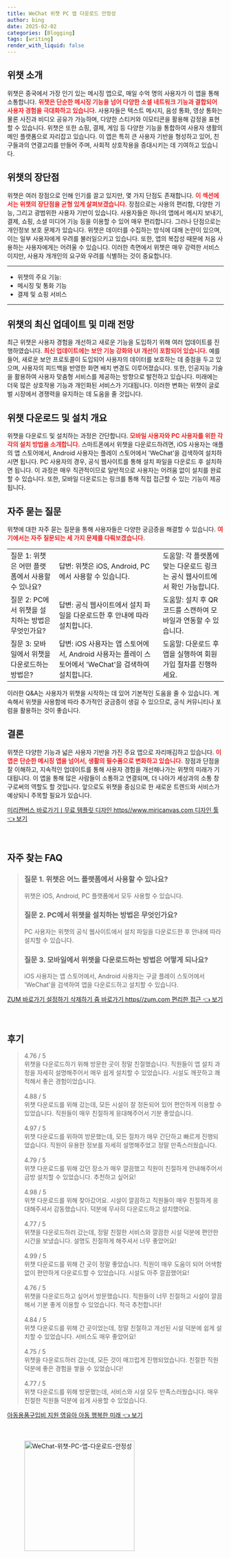 ```yaml
---
title: WeChat 위챗 PC 앱 다운로드 안정성
author: bing
date: 2025-02-02
categories: [Blogging]
tags: [writing]
render_with_liquid: false
---
```



<h2 id='위챗-소개'>위챗 소개</h2>

<p>위챗은 중국에서 가장 인기 있는 메시징 앱으로, 매일 수억 명의 사용자가 이 앱을 통해 소통합니다. <b><span style="color: #ee2323;">위챗은 단순한 메시징 기능을 넘어 다양한 소셜 네트워크 기능과 결합되어 사용자 경험을 극대화하고 있습니다.</span></b> 사용자들은 텍스트 메시지, 음성 통화, 영상 통화는 물론 사진과 비디오 공유가 가능하며, 다양한 스티커와 이모티콘을 활용해 감정을 표현할 수 있습니다. 위챗은 또한 쇼핑, 결제, 게임 등 다양한 기능을 통합하여 사용자 생활의 메인 플랫폼으로 자리잡고 있습니다. 이 앱은 특히 큰 사용자 기반을 형성하고 있어, 친구들과의 연결고리를 만들어 주며, 사회적 상호작용을 증대시키는 데 기여하고 있습니다.</p>

<h2 id='위챗의-장단점'>위챗의 장단점</h2>

<p>위챗은 여러 장점으로 인해 인기를 끌고 있지만, 몇 가지 단점도 존재합니다. <b><span style="color: #ee2323;">이 섹션에서는 위챗의 장단점을 균형 있게 살펴보겠습니다.</span></b> 장점으로는 사용의 편리함, 다양한 기능, 그리고 광범위한 사용자 기반이 있습니다. 사용자들은 하나의 앱에서 메시지 보내기, 결제, 쇼핑, 소셜 미디어 기능 등을 이용할 수 있어 매우 편리합니다. 그러나 단점으로는 개인정보 보호 문제가 있습니다. 위챗은 데이터를 수집하는 방식에 대해 논란이 있으며, 이는 일부 사용자에게 우려를 불러일으키고 있습니다. 또한, 앱의 복잡성 때문에 처음 사용하는 사용자에게는 어려울 수 있습니다. 이러한 측면에서 위챗은 매우 강력한 서비스이지만, 사용자 개개인의 요구와 우려를 식별하는 것이 중요합니다.</p>

<hr />

<ul>
    <li>위챗의 주요 기능:</li>
    <li>메시징 및 통화 기능</li>
    <li>결제 및 쇼핑 서비스</li>
</ul>

<hr />

<h2 id='위챗-최신-업데이트'>위챗의 최신 업데이트 및 미래 전망</h2>

<p>최근 위챗은 사용자 경험을 개선하고 새로운 기능을 도입하기 위해 여러 업데이트를 진행하였습니다. <b><span style="color: #ee2323;">최신 업데이트에는 보안 기능 강화와 UI 개선이 포함되어 있습니다.</span></b> 예를 들어, 새로운 보안 프로토콜이 도입되어 사용자의 데이터를 보호하는 데 중점을 두고 있으며, 사용자의 피드백을 반영한 화면 배치 변경도 이루어졌습니다. 또한, 인공지능 기술을 활용하여 사용자 맞춤형 서비스를 제공하는 방향으로 발전하고 있습니다. 미래에는 더욱 많은 상호작용 기능과 개인화된 서비스가 기대됩니다. 이러한 변화는 위챗이 글로벌 시장에서 경쟁력을 유지하는 데 도움을 줄 것입니다.</p>

<h2 id='위챗-다운로드-방법'>위챗 다운로드 및 설치 개요</h2>

<p>위챗을 다운로드 및 설치하는 과정은 간단합니다. <b><span style="color: #ee2323;">모바일 사용자와 PC 사용자를 위한 각각의 설치 방법을 소개합니다.</span></b> 스마트폰에서 위챗을 다운로드하려면, iOS 사용자는 애플의 앱 스토어에서, Android 사용자는 플레이 스토어에서 'WeChat'을 검색하여 설치하시면 됩니다. PC 사용자의 경우, 공식 웹사이트를 통해 설치 파일을 다운로드 후 설치하면 됩니다. 이 과정은 매우 직관적이므로 일반적으로 사용자는 어려움 없이 설치를 완료할 수 있습니다. 또한, 모바일 다운로드는 링크를 통해 직접 접근할 수 있는 기능이 제공됩니다.</p>

<h2 id='자주-묻는-질문'>자주 묻는 질문</h2>

<p>위챗에 대한 자주 묻는 질문을 통해 사용자들은 다양한 궁금증을 해결할 수 있습니다. <b><span style="color: #ee2323;">여기에서는 자주 질문되는 세 가지 문제를 다뤄보겠습니다.</span></b></p>

<table>
    <tr>
        <td>질문 1: 위챗은 어떤 플랫폼에서 사용할 수 있나요?</td>
        <td>답변: 위챗은 iOS, Android, PC에서 사용할 수 있습니다.</td>
        <td>도움말: 각 플랫폼에 맞는 다운로드 링크는 공식 웹사이트에서 확인 가능합니다.</td>
    </tr>
    <tr>
        <td>질문 2: PC에서 위챗을 설치하는 방법은 무엇인가요?</td>
        <td>답변: 공식 웹사이트에서 설치 파일을 다운로드한 후 안내에 따라 설치합니다.</td>
        <td>도움말: 설치 후 QR 코드를 스캔하여 모바일과 연동할 수 있습니다.</td>
    </tr>
    <tr>
        <td>질문 3: 모바일에서 위챗을 다운로드하는 방법은?</td>
        <td>답변: iOS 사용자는 앱 스토어에서, Android 사용자는 플레이 스토어에서 'WeChat'을 검색하여 설치합니다.</td>
        <td>도움말: 다운로드 후 앱을 실행하여 회원가입 절차를 진행하세요.</td>
    </tr>
</table>

<p>이러한 Q&A는 사용자가 위챗을 시작하는 데 있어 기본적인 도움을 줄 수 있습니다. 계속해서 위챗을 사용함에 따라 추가적인 궁금증이 생길 수 있으므로, 공식 커뮤니티나 포럼을 활용하는 것이 좋습니다.</p>

<h2 id='결론'>결론</h2>

<p>위챗은 다양한 기능과 넓은 사용자 기반을 가진 주요 앱으로 자리매김하고 있습니다. <b><span style="color: #ee2323;">이 앱은 단순한 메시징 앱을 넘어서, 생활의 필수품으로 변화하고 있습니다.</span></b> 장점과 단점을 잘 이해하고, 지속적인 업데이트를 통해 사용자 경험을 개선해나가는 위챗의 미래가 기대됩니다. 이 앱을 통해 많은 사람들이 소통하고 연결되며, 더 나아가 세상과의 소통 창구로써의 역할도 할 것입니다. 앞으로도 위챗을 중심으로 한 새로운 트렌드와 서비스가 예상되니 주목할 필요가 있습니다.</p>


<p><a class="click-button" title="미리캔버스 바로가기ㅣ무료 템플릿 디자인 https//www.miricanvas.com 디자인 툴" href="https://adkhouse.github.io/posts/%EB%AF%B8%EB%A6%AC%EC%BA%94%EB%B2%84%EC%8A%A4-%EB%B0%94%EB%A1%9C%EA%B0%80%EA%B8%B0%E3%85%A3%EB%AC%B4%EB%A3%8C-%ED%85%9C%ED%94%8C%EB%A6%BF-%EB%94%94%EC%9E%90%EC%9D%B8-httpswww.miricanvas.com-%EB%94%94%EC%9E%90%EC%9D%B8-%ED%88%B4/" rel="dofollow">미리캔버스 바로가기ㅣ무료 템플릿 디자인 https//www.miricanvas.com 디자인 툴 👈 보기</a></p><br>
<h2 id='자주_찾는_FAQ'>자주 찾는 FAQ</h2>
<div itemscope="" itemtype="https://schema.org/FAQPage"> 
<blockquote> 
<div itemscope="" itemprop="mainEntity" itemtype="https://schema.org/Question"> 
<h3 itemprop="name">질문 1. 위챗은 어느 플랫폼에서 사용할 수 있나요?</h3> 
<div itemscope="" itemprop="acceptedAnswer" itemtype="https://schema.org/Answer"> 
<span itemprop="text"> <p>위챗은 iOS, Android, PC 플랫폼에서 모두 사용할 수 있습니다.</p> </span> 
</div> 
</div> 
<div itemscope="" itemprop="mainEntity" itemtype="https://schema.org/Question"> 
<h3 itemprop="name">질문 2. PC에서 위챗을 설치하는 방법은 무엇인가요?</h3> 
<div itemscope="" itemprop="acceptedAnswer" itemtype="https://schema.org/Answer"> 
<span itemprop="text"> <p>PC 사용자는 위챗의 공식 웹사이트에서 설치 파일을 다운로드한 후 안내에 따라 설치할 수 있습니다.</p> </span> 
</div> 
</div> 
<div itemscope="" itemprop="mainEntity" itemtype="https://schema.org/Question"> 
<h3 itemprop="name">질문 3. 모바일에서 위챗을 다운로드하는 방법은 어떻게 되나요?</h3> 
<div itemscope="" itemprop="acceptedAnswer" itemtype="https://schema.org/Answer"> 
<span itemprop="text"> <p>iOS 사용자는 앱 스토어에서, Android 사용자는 구글 플레이 스토어에서 'WeChat'을 검색하여 앱을 다운로드하고 설치할 수 있습니다.</p> </span> 
</div> 
</div> 
</blockquote> 
</div>
<p><a class="click-button" title="ZUM 바로가기 설정하기 삭제하기 줌 바로가기 https//zum.com 편리한 접근" href="https://adkhouse.github.io/posts/ZUM-%EB%B0%94%EB%A1%9C%EA%B0%80%EA%B8%B0-%EC%84%A4%EC%A0%95%ED%95%98%EA%B8%B0-%EC%82%AD%EC%A0%9C%ED%95%98%EA%B8%B0-%EC%A4%8C-%EB%B0%94%EB%A1%9C%EA%B0%80%EA%B8%B0-httpszum.com-%ED%8E%B8%EB%A6%AC%ED%95%9C-%EC%A0%91%EA%B7%BC/" rel="dofollow">ZUM 바로가기 설정하기 삭제하기 줌 바로가기 https//zum.com 편리한 접근 👈 보기</a></p><br>
<h2 id='후기'>후기</h2>
<div itemscope itemtype="https://schema.org/Product">
  <blockquote>
  <div itemprop="review" itemscope itemtype="https://schema.org/Review">
      <div itemprop="reviewRating" itemscope itemtype="https://schema.org/Rating"> <span itemprop="ratingValue">4.76</span> / <span itemprop="bestRating">5</span> </div>
      <span itemprop="reviewBody">위챗을 다운로드하기 위해 방문한 곳이 정말 친절했습니다. 직원들이 앱 설치 과정을 자세히 설명해주어서 매우 쉽게 설치할 수 있었습니다. 시설도 깨끗하고 쾌적해서 좋은 경험이었습니다.</span>
  </div>
  <br>
  <div itemprop="review" itemscope itemtype="https://schema.org/Review">
      <div itemprop="reviewRating" itemscope itemtype="https://schema.org/Rating"> <span itemprop="ratingValue">4.88</span> / <span itemprop="bestRating">5</span> </div>
      <span itemprop="reviewBody">위챗 다운로드를 위해 갔는데, 모든 시설이 잘 정돈되어 있어 편안하게 이용할 수 있었습니다. 직원들이 매우 친절하게 응대해주어서 기분 좋았습니다.</span>
  </div>
  <br>
  <div itemprop="review" itemscope itemtype="https://schema.org/Review">
      <div itemprop="reviewRating" itemscope itemtype="https://schema.org/Rating"> <span itemprop="ratingValue">4.97</span> / <span itemprop="bestRating">5</span> </div>
      <span itemprop="reviewBody">위챗 다운로드를 위하여 방문했는데, 모든 절차가 매우 간단하고 빠르게 진행되었습니다. 직원이 유용한 정보를 자세히 설명해주었고 정말 만족스러웠습니다.</span>
  </div>
  <br>
  <div itemprop="review" itemscope itemtype="https://schema.org/Review">
      <div itemprop="reviewRating" itemscope itemtype="https://schema.org/Rating"> <span itemprop="ratingValue">4.79</span> / <span itemprop="bestRating">5</span> </div>
      <span itemprop="reviewBody">위챗 다운로드를 위해 갔던 장소가 매우 깔끔했고 직원이 친절하게 안내해주어서 금방 설치할 수 있었습니다. 추천하고 싶어요!</span>
  </div>
  <br>
  <div itemprop="review" itemscope itemtype="https://schema.org/Review">
      <div itemprop="reviewRating" itemscope itemtype="https://schema.org/Rating"> <span itemprop="ratingValue">4.98</span> / <span itemprop="bestRating">5</span> </div>
      <span itemprop="reviewBody">위챗 다운로드를 위해 찾아갔어요. 시설이 깔끔하고 직원들이 매우 친절하게 응대해주셔서 감동했습니다. 덕분에 무사히 다운로드하고 설치했어요.</span>
  </div>
  <br>
  <div itemprop="review" itemscope itemtype="https://schema.org/Review">
      <div itemprop="reviewRating" itemscope itemtype="https://schema.org/Rating"> <span itemprop="ratingValue">4.77</span> / <span itemprop="bestRating">5</span> </div>
      <span itemprop="reviewBody">위챗을 다운로드하러 갔는데, 정말 친절한 서비스와 깔끔한 시설 덕분에 편안한 시간을 보냈습니다. 설명도 친절하게 해주셔서 너무 좋았어요!</span>
  </div>
  <br>
  <div itemprop="review" itemscope itemtype="https://schema.org/Review">
      <div itemprop="reviewRating" itemscope itemtype="https://schema.org/Rating"> <span itemprop="ratingValue">4.99</span> / <span itemprop="bestRating">5</span> </div>
      <span itemprop="reviewBody">위챗 다운로드를 위해 간 곳이 정말 좋았습니다. 직원이 매우 도움이 되어 어색함 없이 편안하게 다운로드할 수 있었습니다. 시설도 아주 깔끔했어요!</span>
  </div>
  <br>
  <div itemprop="review" itemscope itemtype="https://schema.org/Review">
      <div itemprop="reviewRating" itemscope itemtype="https://schema.org/Rating"> <span itemprop="ratingValue">4.76</span> / <span itemprop="bestRating">5</span> </div>
      <span itemprop="reviewBody">위챗을 다운로드하고 싶어서 방문했습니다. 직원들이 너무 친절하고 시설이 깔끔해서 기분 좋게 이용할 수 있었습니다. 적극 추천합니다!</span>
  </div>
  <br>
  <div itemprop="review" itemscope itemtype="https://schema.org/Review">
      <div itemprop="reviewRating" itemscope itemtype="https://schema.org/Rating"> <span itemprop="ratingValue">4.84</span> / <span itemprop="bestRating">5</span> </div>
      <span itemprop="reviewBody">위챗 다운로드를 위해 간 곳이었는데, 정말 친절하고 개선된 시설 덕분에 쉽게 설치할 수 있었습니다. 서비스도 매우 좋았어요!</span>
  </div>
  <br>
  <div itemprop="review" itemscope itemtype="https://schema.org/Review">
      <div itemprop="reviewRating" itemscope itemtype="https://schema.org/Rating"> <span itemprop="ratingValue">4.75</span> / <span itemprop="bestRating">5</span> </div>
      <span itemprop="reviewBody">위챗을 다운로드하러 갔는데, 모든 것이 매끄럽게 진행되었습니다. 친절한 직원 덕분에 좋은 경험을 쌓을 수 있었습니다!</span>
  </div>
  <br>
  <div itemprop="review" itemscope itemtype="https://schema.org/Review">
      <div itemprop="reviewRating" itemscope itemtype="https://schema.org/Rating"> <span itemprop="ratingValue">4.77</span> / <span itemprop="bestRating">5</span> </div>
      <span itemprop="reviewBody">위챗 다운로드를 위해 방문했는데, 서비스와 시설 모두 만족스러웠습니다. 매우 친절한 직원들 덕분에 쉽게 사용할 수 있었습니다.</span>
  </div>
  </blockquote>
</div>
<p><a class="click-button" title="아동용품구입비 지원 영유아 아동 행복한 미래" href="https://adkhouse.github.io/posts/%EC%95%84%EB%8F%99%EC%9A%A9%ED%92%88%EA%B5%AC%EC%9E%85%EB%B9%84-%EC%A7%80%EC%9B%90-%EC%98%81%EC%9C%A0%EC%95%84-%EC%95%84%EB%8F%99-%ED%96%89%EB%B3%B5%ED%95%9C-%EB%AF%B8%EB%9E%98/" rel="dofollow">아동용품구입비 지원 영유아 아동 행복한 미래 👈 보기</a></p><br>
<figure class="image"><img src="https://adkhouse.github.io/assets/img/thumbnail/WeChat-위챗-PC-앱-다운로드-안정성.webp" alt="WeChat-위챗-PC-앱-다운로드-안정성" width="256" height="256"></figure>
